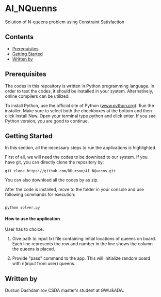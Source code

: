 # AI_NQuenns
Solution of N-queens problem using Constraint Satisfaction 

## Contents

* [Prerequisites](#prerequisites)
* [Getting Started](#getting-started)
* [Written by](#author)




## Prerequisites
The codes in this repository is written in Python programming language. In order to test the codes, it should be installed in your system. Alternatively, online compilers can be utilized.

To install Python,  use the official site of Python (www.python.org).  Run the installer. Make sure to select both the checkboxes at the bottom and then click Install New. Open your terminal type python and click enter. If you see Python version, you are good to continue.


## Getting Started

In this section, all the necessary steps to run the applications is highlighted.

First of all, we will need the codes to be download to our system. If you have git, you can directly clone the repository by:
```
git clone https://github.com/DDursun/AI_NQuenns.git

```

You can also download all the codes by as zip.

After the code is installed, move to the folder in your console and use following commands for execution:

```bash

python solver.py

```
#### How to use the application

User has to choice.

1) Give path to input txt file containing initial locations of queens on board. Each line represents the row and number in the line shows the column the queens is placed.


2) Provide "pass" command to the app. This will initialize random board with n(input from user) queens.


## Written by
Dursun Dashdamirov
CSDA master's student at GWU&ADA.


